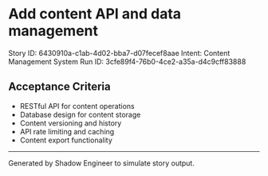 # Add content API and data management

Story ID: 6430910a-c1ab-4d02-bba7-d07fecef8aae
Intent: Content Management System
Run ID: 3cfe89f4-76b0-4ce2-a35a-d4c9cff83888

## Acceptance Criteria
- RESTful API for content operations
- Database design for content storage
- Content versioning and history
- API rate limiting and caching
- Content export functionality

---
Generated by Shadow Engineer to simulate story output.
